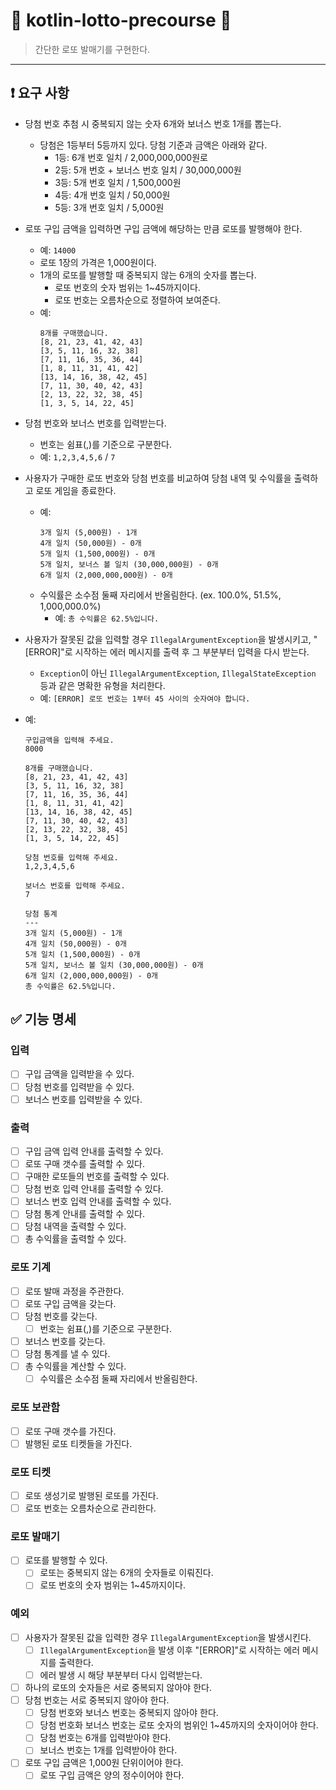 # 🍾 kotlin-lotto-precourse 🍾

> 간단한 로또 발매기를 구현한다.
---

## ❗️ 요구 사항
- 당첨 번호 추첨 시 중복되지 않는 숫자 6개와 보너스 번호 1개를 뽑는다.
  - 당첨은 1등부터 5등까지 있다. 당첨 기준과 금액은 아래와 같다.
    - 1등: 6개 번호 일치 / 2,000,000,000원로
    - 2등: 5개 번호 + 보너스 번호 일치 / 30,000,000원
    - 3등: 5개 번호 일치 / 1,500,000원
    - 4등: 4개 번호 일치 / 50,000원
    - 5등: 3개 번호 일치 / 5,000원
- 로또 구입 금액을 입력하면 구입 금액에 해당하는 만큼 로또를 발행해야 한다.
  - 예: `14000`
  - 로또 1장의 가격은 1,000원이다.
  - 1개의 로또를 발행할 때 중복되지 않는 6개의 숫자를 뽑는다.
    - 로또 번호의 숫자 범위는 1~45까지이다.
    - 로또 번호는 오름차순으로 정렬하여 보여준다.
  - 예:
    ```
    8개를 구매했습니다.
    [8, 21, 23, 41, 42, 43]
    [3, 5, 11, 16, 32, 38]
    [7, 11, 16, 35, 36, 44]
    [1, 8, 11, 31, 41, 42]
    [13, 14, 16, 38, 42, 45]
    [7, 11, 30, 40, 42, 43]
    [2, 13, 22, 32, 38, 45]
    [1, 3, 5, 14, 22, 45]
    ```
- 당첨 번호와 보너스 번호를 입력받는다.
  - 번호는 쉼표(,)를 기준으로 구분한다.
  - 예: `1,2,3,4,5,6` / `7`
- 사용자가 구매한 로또 번호와 당첨 번호를 비교하여 당첨 내역 및 수익률을 출력하고 로또 게임을 종료한다.
  - 예:
    ```
    3개 일치 (5,000원) - 1개
    4개 일치 (50,000원) - 0개
    5개 일치 (1,500,000원) - 0개
    5개 일치, 보너스 볼 일치 (30,000,000원) - 0개
    6개 일치 (2,000,000,000원) - 0개
    ```
  - 수익률은 소수점 둘째 자리에서 반올림한다. (ex. 100.0%, 51.5%, 1,000,000.0%)
    - 예: `총 수익률은 62.5%입니다.`
- 사용자가 잘못된 값을 입력할 경우 `IllegalArgumentException`을 발생시키고, "[ERROR]"로 시작하는 에러 메시지를 출력 후 그 부분부터 입력을 다시 받는다.
  - `Exception`이 아닌 `IllegalArgumentException`, `IllegalStateException` 등과 같은 명확한 유형을 처리한다.
  - 예: `[ERROR] 로또 번호는 1부터 45 사이의 숫자여야 합니다.`

- 예:
    ```
    구입금액을 입력해 주세요.
    8000
    
    8개를 구매했습니다.
    [8, 21, 23, 41, 42, 43] 
    [3, 5, 11, 16, 32, 38] 
    [7, 11, 16, 35, 36, 44] 
    [1, 8, 11, 31, 41, 42] 
    [13, 14, 16, 38, 42, 45] 
    [7, 11, 30, 40, 42, 43] 
    [2, 13, 22, 32, 38, 45] 
    [1, 3, 5, 14, 22, 45]
    
    당첨 번호를 입력해 주세요.
    1,2,3,4,5,6
    
    보너스 번호를 입력해 주세요.
    7
    
    당첨 통계
    ---
    3개 일치 (5,000원) - 1개
    4개 일치 (50,000원) - 0개
    5개 일치 (1,500,000원) - 0개
    5개 일치, 보너스 볼 일치 (30,000,000원) - 0개
    6개 일치 (2,000,000,000원) - 0개
    총 수익률은 62.5%입니다.
  ```

## ✅ 기능 명세
### 입력
- [ ] 구입 금액을 입력받을 수 있다.
- [ ] 당첨 번호를 입력받을 수 있다.
- [ ] 보너스 번호를 입력받을 수 있다.
### 출력
- [ ] 구입 금액 입력 안내를 출력할 수 있다.
- [ ] 로또 구매 갯수를 출력할 수 있다.
- [ ] 구매한 로또들의 번호를 출력할 수 있다.
- [ ] 당첨 번호 입력 안내를 출력할 수 있다.
- [ ] 보너스 번호 입력 안내를 출력할 수 있다.
- [ ] 당첨 통계 안내를 출력할 수 있다.
- [ ] 당첨 내역을 출력할 수 있다.
- [ ] 총 수익률을 출력할 수 있다.
### 로또 기계
- [ ] 로또 발매 과정을 주관한다.
- [ ] 로또 구입 금액을 갖는다.
- [ ] 당첨 번호를 갖는다.
  - [ ] 번호는 쉼표(,)를 기준으로 구분한다.
- [ ] 보너스 번호를 갖는다.
- [ ] 당첨 통계를 낼 수 있다.
- [ ] 총 수익률을 계산할 수 있다.
  - [ ] 수익률은 소수점 둘째 자리에서 반올림한다.
### 로또 보관함
- [ ] 로또 구매 갯수를 가진다.
- [ ] 발행된 로또 티켓들을 가진다.
### 로또 티켓
- [ ] 로또 생성기로 발행된 로또를 가진다.
- [ ] 로또 번호는 오름차순으로 관리한다.
### 로또 발매기
- [ ] 로또를 발행할 수 있다.
  - [ ] 로또는 중복되지 않는 6개의 숫자들로 이뤄진다.
  - [ ] 로또 번호의 숫자 범위는 1~45까지이다.
### 예외
- [ ] 사용자가 잘못된 값을 입력한 경우 `IllegalArgumentException`을 발생시킨다.
  - [ ] `IllegalArgumentException`을 발생 이후 "[ERROR]"로 시작하는 에러 메시지를 출력한다.
  - [ ] 에러 발생 시 해당 부분부터 다시 입력받는다.
- [ ] 하나의 로또의 숫자들은 서로 중복되지 않아야 한다.
- [ ] 당첨 번호는 서로 중복되지 않아야 한다.
  - [ ] 당첨 번호와 보너스 번호는 중복되지 않아야 한다.
  - [ ] 당첨 번호화 보너스 번호는 로또 숫자의 범위인 1~45까지의 숫자이어야 한다.
  - [ ] 당첨 번호는 6개를 입력받아야 한다.
  - [ ] 보너스 번호는 1개를 입력받아야 한다.
- [ ] 로또 구입 금액은 1,000원 단위이어야 한다.
  - [ ] 로또 구입 금액은 양의 정수이어야 한다.